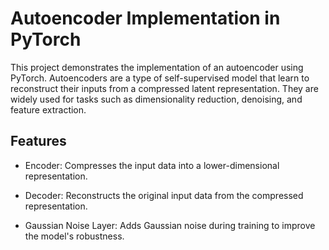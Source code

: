 # Autoencoder Implementation in PyTorch

This project demonstrates the implementation of an autoencoder using PyTorch. Autoencoders are a type of self-supervised model that learn to reconstruct their inputs from a compressed latent representation. They are widely used for tasks such as dimensionality reduction, denoising, and feature extraction.

## Features
- Encoder: Compresses the input data into a lower-dimensional representation.

- Decoder: Reconstructs the original input data from the compressed representation.

- Gaussian Noise Layer: Adds Gaussian noise during training to improve the model's robustness.
